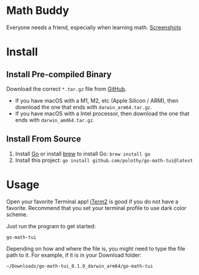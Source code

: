 # Math Buddy

Everyone needs a friend, especially when learning math. [Screenshots](https://github.com/polothy/go-math-tui/wiki/Screenshots)

# Install

## Install Pre-compiled Binary

Download the correct `*.tar.gz` file from [GitHub](https://github.com/polothy/go-math-tui/releases/latest).

- If you have macOS with a M1, M2, etc (Apple Silicon / ARM), then download the one that ends with `darwin_arm64.tar.gz`.
- If you have macOS with a Intel processor, then download the one that ends with `darwin_amd64.tar.gz`.

## Install From Source

1. Install [Go](https://go.dev/doc/install) or install [brew](https://brew.sh) to install Go: `brew install go`
2. Install this project: `go install github.com/polothy/go-math-tui@latest`

# Usage

Open your favorite Terminal app! [iTerm2](https://iterm2.com) is good if you do not have a favorite.
Recommend that you set your terminal profile to use dark color scheme.

Just run the program to get started:

```shell
go-math-tui
```

Depending on how and where the file is, you might need to type the file path to it. For example, if it is in your Download folder:

```shell
~/Downloads/go-math-tui_0.1.0_darwin_arm64/go-math-tui
```
